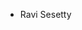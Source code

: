 - Ravi Sesetty 
<!---
ravisesettymd/ravisesettymd is a ✨ special ✨ repository because its `README.md` (this file) appears on your GitHub profile.
You can click the Preview link to take a look at your changes.
--->

